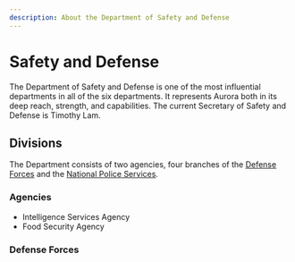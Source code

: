 ```yaml
---
description: About the Department of Safety and Defense
---
```


# Safety and Defense

The Department of Safety and Defense is one of the most influential departments in all of the six departments. It represents Aurora both in its deep reach, strength, and capabilities. The current Secretary of Safety and Defense is Timothy Lam.

## Divisions

The Department consists of two agencies, four branches of the [Defense Forces](./#defense-forces) and the [National Police Services](national-police-services.md).

### Agencies

* Intelligence Services Agency
* Food Security Agency

### Defense Forces

